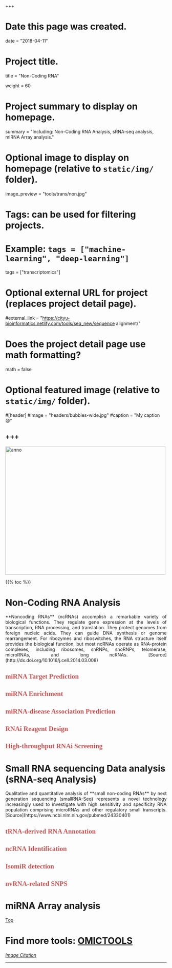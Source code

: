 +++
# Date this page was created.
date = "2018-04-11"

# Project title.
 title = "Non-Coding RNA"

weight = 60
# Project summary to display on homepage.
summary = "Including: Non-Coding RNA Analysis, sRNA-seq analysis, miRNA Array analysis."

# Optional image to display on homepage (relative to `static/img/` folder).
image_preview = "tools/trans/non.jpg"

# Tags: can be used for filtering projects.
# Example: `tags = ["machine-learning", "deep-learning"]`
tags = ["transcriptomics"]

# Optional external URL for project (replaces project detail page).
#external_link = "https://cityu-bioinformatics.netlify.com/tools/seq_new/sequence alignment/"


# Does the project detail page use math formatting?
math = false

# Optional featured image (relative to `static/img/` folder).
#[header]
#image = "headers/bubbles-wide.jpg"
#caption = "My caption :smile:"


+++
---

<img src="/img/tools/trans/non.jpg"  width="500" height="400" alt="anno" align="center">

<span id="top"></span>

{{% toc %}}

# Non-Coding RNA Analysis

<p align="justify">**Noncoding RNAs** (ncRNAs) accomplish a remarkable variety of biological functions. They regulate gene expression at the levels of transcription, RNA processing, and translation. They protect genomes from foreign nucleic acids. They can guide DNA synthesis or genome rearrangement. For ribozymes and riboswitches, the RNA structure itself provides the biological function, but most ncRNAs operate as RNA-protein complexes, including ribosomes, snRNPs, snoRNPs, telomerase, microRNAs, and long ncRNAs. [Source](http://dx.doi.org/10.1016/j.cell.2014.03.008)

## <font color=#CD5555 face="黑体">miRNA Target Prediction</font>

## <font color=#CD5555 face="黑体">miRNA Enrichment</font>

## <font color=#CD5555 face="黑体">miRNA-disease Association Prediction</font>

## <font color=#CD5555 face="黑体">RNAi Reagent Design</font>

## <font color=#CD5555 face="黑体">High-throughput RNAi Screening</font>


# Small RNA sequencing Data analysis (sRNA-seq Analysis)

<p align="justify">Qualitative and quantitative analysis of **small non-coding RNAs** by next generation sequencing (smallRNA-Seq) represents a novel technology increasingly used to investigate with high sensitivity and specificity RNA population comprising microRNAs and other regulatory small transcripts. [Source](https://www.ncbi.nlm.nih.gov/pubmed/24330401)

## <font color=#CD5555 face="黑体">tRNA-derived RNA Annotation</font>

## <font color=#CD5555 face="黑体">ncRNA Identification</font>

## <font color=#CD5555 face="黑体">IsomiR detection</font>

## <font color=#CD5555 face="黑体">nvRNA-related SNPS</font>


#  miRNA Array analysis




[<i class="fa fa-hand-o-up fa-1x "></i>Top](#top)

# Find more tools: [**OMICTOOLS**](https://omictools.com/transcriptomics-category)

[*Image Citation*](https://en.wikipedia.org/wiki/Transcription_(biology))

---